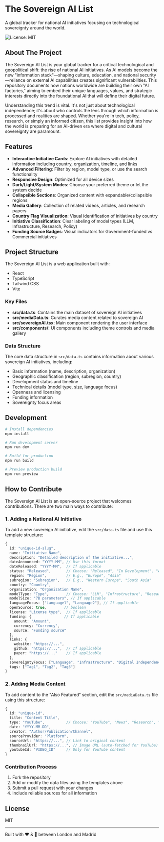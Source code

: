 # The Sovereign AI List

A global tracker for national AI initiatives focusing on technological sovereignty around the world.

![License: MIT](https://img.shields.io/badge/license-MIT-blue.svg)

## About The Project

The Sovereign AI List is your global tracker for a critical technological and geopolitical shift: the rise of national AI initiatives. As AI models become the new "information stack"—shaping culture, education, and national security—reliance on external AI capabilities creates significant vulnerabilities. This repository documents how nations worldwide are building their own "AI factories," aiming to embed their unique languages, values, and strategic interests directly into the foundational AI that will define their digital future.

Understanding this trend is vital. It's not just about technological independence; it's about who controls the lens through which information is processed and realities are shaped. Whether you're in tech, policy, research, or simply an informed citizen, this list provides insight into how the world is preparing for an AI-driven era where digital and cultural sovereignty are paramount.

## Features

- **Interactive Initiative Cards**: Explore AI initiatives with detailed information including country, organization, timeline, and links
- **Advanced Filtering**: Filter by region, model type, or use the search functionality
- **Responsive Design**: Optimized for all device sizes
- **Dark/Light/System Modes**: Choose your preferred theme or let the system decide
- **Collapsible Sections**: Organized content with expandable/collapsible regions
- **Media Gallery**: Collection of related videos, articles, and research papers
- **Country Flag Visualization**: Visual identification of initiatives by country
- **Initiative Classification**: Clear labeling of model types (LLM, Infrastructure, Research, Policy)
- **Funding Source Badges**: Visual indicators for Government-funded vs Commercial initiatives

## Project Structure

The Sovereign AI List is a web application built with:

- React
- TypeScript
- Tailwind CSS
- Vite

### Key Files

- **src/data.ts**: Contains the main dataset of sovereign AI initiatives
- **src/mediaData.ts**: Curates media content related to sovereign AI
- **src/sovereignAI.tsx**: Main component rendering the user interface
- **src/components/**: UI components including theme controls and media gallery

### Data Structure

The core data structure in `src/data.ts` contains information about various sovereign AI initiatives, including:

- Basic information (name, description, organization)
- Geographic classification (region, subregion, country)
- Development status and timeline
- Technical details (model type, size, language focus)
- Openness and licensing
- Funding information
- Sovereignty focus areas

## Development

```bash
# Install dependencies
npm install

# Run development server
npm run dev

# Build for production
npm run build

# Preview production build
npm run preview
```

## How to Contribute

The Sovereign AI List is an open-source project that welcomes contributions. There are two main ways to contribute:

### 1. Adding a National AI Initiative

To add a new sovereign AI initiative, edit the `src/data.ts` file and use this template structure:

```typescript
{
  id: "unique-id-slug",
  name: "Initiative Name",
  description: "Detailed description of the initiative...",
  dateAnnounced: "YYYY-MM", // Use this format
  dateReleased: "YYYY-MM",  // If applicable
  status: "Released",       // Choose: "Released", "In Development", "Announced", "Discontinued"
  region: "Region",         // E.g., "Europe", "Asia"
  subregion: "Subregion",   // E.g., "Western Europe", "South Asia"
  country: "Country",
  organization: "Organization Name",
  modelType: "Type",        // Choose: "LLM", "Infrastructure", "Research", "Policy"
  modelSize: "7B parameters", // If applicable
  languageFocus: ["Language1", "Language2"], // If applicable
  openSource: true,        // boolean
  license: "License type",  // If applicable
  funding: {               // If applicable
    amount: "Amount",
    currency: "Currency",
    source: "Funding source"
  },
  links: {
    website: "https://...",
    github: "https://...",  // If applicable
    paper: "https://..."    // If applicable
  },
  sovereigntyFocus: ["Language", "Infrastructure", "Digital Independence"],
  tags: ["Tag1", "Tag2", "Tag3"]
}
```

### 2. Adding Media Content

To add content to the "Also Featured" section, edit the `src/mediaData.ts` file using this structure:

```typescript
{
  id: "unique-id",
  title: "Content Title",
  type: "YouTube",          // Choose: "YouTube", "News", "Research", "Report", "Other"
  date: "YYYY-MM-DD",
  creator: "Author/Publication/Channel",
  sourceProvider: "Platform",
  sourceUrl: "https://...", // Link to original content
  thumbnailUrl: "https://...", // Image URL (auto-fetched for YouTube)
  youtubeId: "VIDEO_ID"     // Only for YouTube content
}
```

### Contribution Process

1. Fork the repository
2. Add or modify the data files using the templates above
3. Submit a pull request with your changes
4. Include reliable sources for all information

## License

MIT

---

Built with ❤️ & 🧉 between London and Madrid
